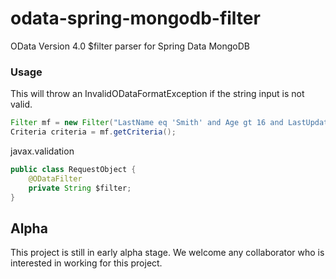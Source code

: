 # odata-spring-mongodb-filter
OData Version 4.0 $filter parser for Spring Data MongoDB

### Usage
This will throw an InvalidODataFormatException if the string input is not valid.
```java
Filter mf = new Filter("LastName eq 'Smith' and Age gt 16 and LastUpdatedDate ge datetime'2017-12-28T21:48:28Z'");
Criteria criteria = mf.getCriteria();
```


javax.validation
```java
public class RequestObject {
    @ODataFilter
    private String $filter;
}
```

## Alpha
This project is still in early alpha stage. We welcome any collaborator who is interested in working for this project. 